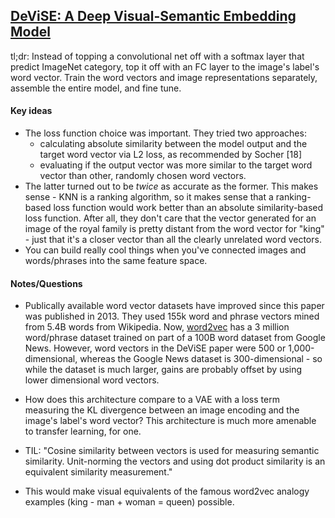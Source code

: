 ## [DeViSE: A Deep Visual-Semantic Embedding Model](https://research.google.com/pubs/pub41869.html)

tl;dr: Instead of topping a convolutional net off with a softmax layer that predict ImageNet category, top it off with an FC layer to the image's label's word vector. Train the word vectors and image representations separately, assemble the entire model, and fine tune.

#### Key ideas

* The loss function choice was important. They tried two approaches:
  * calculating absolute similarity between the model output and the target word vector via L2 loss, as recommended by Socher [18]
  * evaluating if the output vector was more similar to the target word vector than other, randomly chosen word vectors.
* The latter turned out to be _twice_ as accurate as the former. This makes sense - KNN is a ranking algorithm, so it makes sense that a ranking-based loss function would work better than an absolute similarity-based loss function. After all, they don't care that the vector generated for an image of the royal family is pretty distant from the word vector for "king" - just that it's a closer vector than all the clearly unrelated word vectors.
* You can build really cool things when you've connected images and words/phrases into the same feature space.

#### Notes/Questions

* Publically available word vector datasets have improved since this paper was published in 2013. They used 155k word and phrase vectors mined from 5.4B words from Wikipedia. Now, [word2vec](https://code.google.com/archive/p/word2vec/) has a 3 million word/phrase dataset trained on part of a 100B word dataset from Google News. However, word vectors in the DeViSE paper were 500 or 1,000-dimensional, whereas the Google News dataset is 300-dimensional - so while the dataset is much larger, gains are probably offset by using lower dimensional word vectors.

* How does this architecture compare to a VAE with a loss term measuring the KL divergence between an image encoding and the image's label's word vector? This architecture is much more amenable to transfer learning, for one.

* TIL: "Cosine similarity between vectors is used for measuring semantic similarity. Unit-norming the vectors and using dot product similarity is an equivalent similarity measurement."

* This would make visual equivalents of the famous word2vec analogy examples (king - man + woman = queen) possible.
